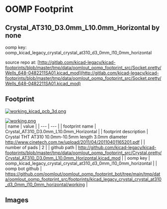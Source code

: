# OOMP Footprint  
## Crystal_AT310_D3.0mm_L10.0mm_Horizontal  by none  
  
oomp key: oomp_kicad_legacy_crystal_crystal_at310_d3_0mm_l10_0mm_horizontal  
  
source repo at: [http://gitlab.com/kicad-legacy/kicad-footprints/blob/master/tmp/data/oomlout_oomp_footprint_src/Socket.pretty/Wells_648-0482211SA01.kicad_mod](http://gitlab.com/kicad-legacy/kicad-footprints/blob/master/tmp/data/oomlout_oomp_footprint_src/Socket.pretty/Wells_648-0482211SA01.kicad_mod)  
## Footprint  
  
[![working_kicad_pcb_3d.png](working_kicad_pcb_3d_600.png)](working_kicad_pcb_3d.png)  
  
[![working.png](working_600.png)](working.png)  
| name | value | 
| --- | --- | 
| footprint name | Crystal_AT310_D3.0mm_L10.0mm_Horizontal | 
| footprint description | Crystal THT AT310 10.0mm-10.5mm length 3.0mm diameter http://www.cinetech.com.tw/upload/2011/04/20110401165201.pdf | 
| number of pads | 2 | 
| github path | http://github.com/kicad-legacy/kicad-footprints/blob/master/tmp/data/oomlout_oomp_footprint_src/Crystal.pretty/Crystal_AT310_D3.0mm_L10.0mm_Horizontal.kicad_mod | 
| oomp key | oomp_kicad_legacy_crystal_crystal_at310_d3_0mm_l10_0mm_horizontal | 
| oomp bot github | https://github.com/oomlout/oomlout_oomp_footprint_bot/tree/main/tmp/data/oomlout_oomp_footprint_src/footprints/kicad_legacy_crystal_crystal_at310_d3_0mm_l10_0mm_horizontal/working | 
## Images  
